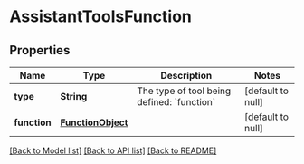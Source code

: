# AssistantToolsFunction
## Properties

| Name | Type | Description | Notes |
|------------ | ------------- | ------------- | -------------|
| **type** | **String** | The type of tool being defined: &#x60;function&#x60; | [default to null] |
| **function** | [**FunctionObject**](FunctionObject.md) |  | [default to null] |

[[Back to Model list]](../README.md#documentation-for-models) [[Back to API list]](../README.md#documentation-for-api-endpoints) [[Back to README]](../README.md)

